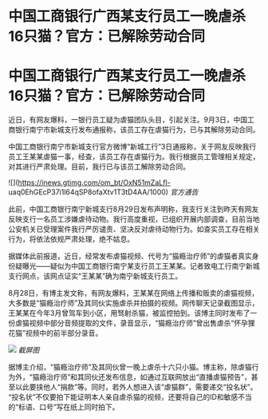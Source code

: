 # 中国工商银行广西某支行员工一晚虐杀16只猫？官方：已解除劳动合同

# 中国工商银行广西某支行员工一晚虐杀16只猫？官方：已解除劳动合同

近日，有网友爆料，一银行员工疑为虐猫团队头目，引起关注。9月3日，中国工商银行南宁市新城支行发布通报称，该员工存在虐猫行为，已与其解除劳动合同。

中国工商银行南宁市新城支行官方微博“新城工行”3日通报称，关于网友反映我行员工王某某虐猫一事，经查，该员工存在虐猫行为。我行根据员工管理相关规定，对其进行严肃处理。目前，我行已与该员工解除劳动合同。

![](https://inews.gtimg.com/om_bt/OxN51mZaLfI-
uaq0EhGEcP37i1l64qSP8ofaXtv1T3tD4AA/1000) _官方通告_

此前，中国工商银行南宁新城支行8月29日发布声明称，我支行关注到昨天有网友反映支行一名员工涉嫌虐待动物。我行高度重视，已组织开展内部调查，目前当地公安机关已受理案件我行严厉谴责、坚决反对虐待动物行为。如查实员工存在相关行为，将依法依规严肃处理，绝不姑息。

据媒体此前报道，近日，经常发布虐猫视频、代号为“猫瘾治疗师”的虐猫者真实身份疑曝光——疑似为中国工商银行南宁某支行员工王某某。记者致电工行南宁新城支行网点，该网点证实“王某某”确为南宁新城支行员工。

8月28日，有博主发文称，有网友爆料，王某某在网络上传播和贩卖的虐猫视频，大多数是“猫瘾治疗师”及其同伙实施虐杀并拍摄的视频。网传聊天记录截图显示，王某某在今年3月曾驾车到小区，用驽射杀猫，被监控拍到。该博主同时发布了一份虐猫视频中部分音频提取的文件，录音显示，“猫瘾治疗师”曾出售虐杀“怀孕狸花猫”视频中的前半部分录音。

![](https://inews.gtimg.com/om_bt/O8ubSKGGmxe0sTcILwi4R-UMkrpGkRlKM6uXmzgZoUcVkAA/1000)
_截屏图_

据博主介绍，“猫瘾治疗师”及其同伙曾一晚上虐杀十六只小猫。博主称，除虐猫行为外，“猫瘾治疗师”和其同伙还发布信息，如通过互联网放出“直播虐猫预告”，甚至以此要挟他人“捐款”等。同时，若外人想进入该“虐猫群”，需要递交“投名状”。
“投名状”不仅要拍下能证明本人亲自虐杀猫的视频，还要将自己的ID和敏感不当的“标语、口号”写在纸上同时拍下。

